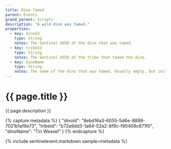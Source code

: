 ```yaml
---
title: Dino Tamed
parent: Events
grand_parent: Scripts
description: "A wild dino was tamed."
properties:
  - key: dinoId
    type: String
    notes: The Sentinel UUID of the dino that was tamed.
  - key: tribeId
    type: String
    notes: The Sentinel UUID of the tribe that tamed the dino.
  - key: dinoName
    type: String
    notes: The name of the dino that was tamed. Usually empty, but included just in case.
---
```

# {{ page.title }}

{{ page.description }}

{% capture metadata %}
{
  "dinoId": "8ebd16a3-6055-5d6e-8898-7021b1a19e73",
  "tribeId": "b72a9dd3-1a64-52a2-8f9c-f90409c871f0",
  "dinoName": "Tin Weasel"
}
{% endcapture %}

{% include sentinelevent.markdown sample=metadata %}
